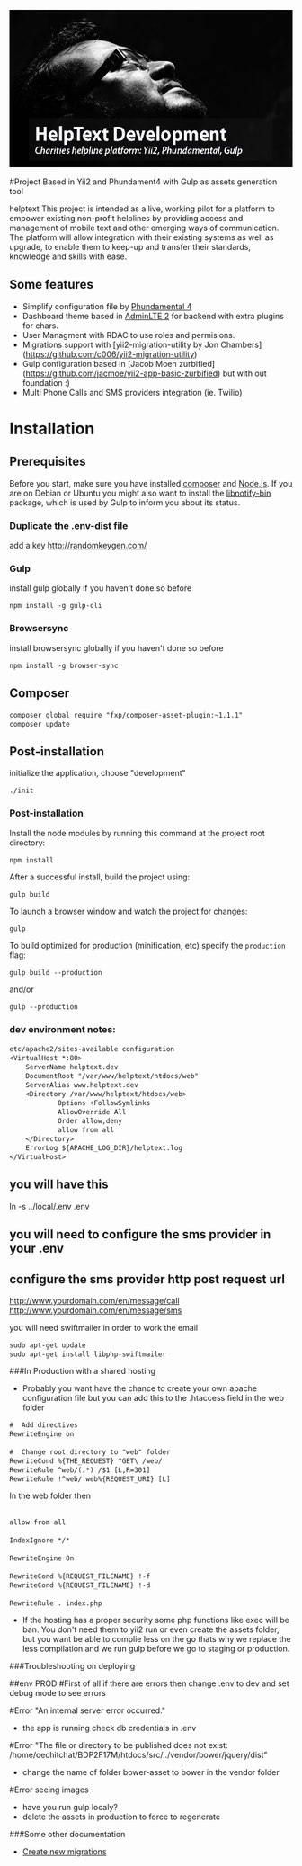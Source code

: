 ![Yii2, Phundament, helptext, Less and Gulp ](hero.png)

#Project Based in Yii2 and Phundament4 with Gulp as assets generation tool

helptext
This project is intended as a live, working pilot for a platform to empower existing non-profit helplines by providing access and management of mobile text and other emerging ways of communication. The platform will allow integration with their existing systems as well as upgrade, to enable them to keep-up and transfer their standards, knowledge and skills with ease.



## Some features
- Simplify configuration file by [Phundamental 4](https://github.com/phundament/app)
- Dashboard theme based in [AdminLTE 2](http://almsaeedstudio.com/AdminLTE) for backend with extra plugins for chars.
- User Managment with RDAC to use roles and permisions.
- Migrations support with [yii2-migration-utility by Jon Chambers] (https://github.com/c006/yii2-migration-utility)
- Gulp configuration based in [Jacob Moen zurbified] (https://github.com/jacmoe/yii2-app-basic-zurbified) but with out foundation :)
- Multi Phone Calls and SMS providers integration (ie. Twilio)


# Installation
## Prerequisites
Before you start, make sure you have installed [composer](https://getcomposer.org/) and [Node.js](http://nodejs.org/).
If you are on Debian or Ubuntu you might also want to install the [libnotify-bin](https://packages.debian.org/jessie/libnotify-bin) package, which is used by Gulp to inform you about its status.

### Duplicate the .env-dist file
add a key http://randomkeygen.com/


### Gulp
install gulp globally if you haven't done so before

```
npm install -g gulp-cli
```
### Browsersync
install browsersync globally if you haven't done so before

```
npm install -g browser-sync
```
## Composer
```
composer global require "fxp/composer-asset-plugin:~1.1.1"
composer update
```

## Post-installation

initialize the application, choose "development"
```
./init
```

### Post-installation
Install the node modules by running this command at the project root directory:
```
npm install
```
After a successful install, build the project using:
```
gulp build
```

To launch a browser window and watch the project for changes:
~~~
gulp
~~~

To build optimized for production (minification, etc) specify the `production` flag:

~~~
gulp build --production
~~~
and/or
~~~
gulp --production
~~~


### dev environment notes:
```
etc/apache2/sites-available configuration
<VirtualHost *:80>
    ServerName helptext.dev
    DocumentRoot "/var/www/helptext/htdocs/web"
    ServerAlias www.helptext.dev
    <Directory /var/www/helptext/htdocs/web>
            Options +FollowSymlinks
            AllowOverride All
            Order allow,deny
            allow from all
    </Directory>
    ErrorLog ${APACHE_LOG_DIR}/helptext.log
</VirtualHost>
```

## you will have this
ln -s ../local/.env .env


## you will need to configure the sms provider in your .env


## configure the sms provider http post request url
http://www.yourdomain.com/en/message/call
http://www.yourdomain.com/en/message/sms


you will need swiftmailer in order to work the email
```
sudo apt-get update
sudo apt-get install libphp-swiftmailer
```

###In Production with a shared hosting
- Probably you want have the chance to create your own apache configuration file but you can add this to the .htaccess field in the web folder

```
#  Add directives
RewriteEngine on

#  Change root directory to "web" folder
RewriteCond %{THE_REQUEST} ^GET\ /web/
RewriteRule ^web/(.*) /$1 [L,R=301]
RewriteRule !^web/ web%{REQUEST_URI} [L]
```

In the web folder then

```

allow from all

IndexIgnore */*

RewriteEngine On

RewriteCond %{REQUEST_FILENAME} !-f
RewriteCond %{REQUEST_FILENAME} !-d

RewriteRule . index.php

```

- If the hosting has a proper security some php functions like exec will be ban.
You don't need them to yii2 run or even create the assets folder, but you want be able to complie less on the go thats why we replace the less compilation and we run gulp before we go to staging or production.

###Troubleshooting on deploying

##env PROD
#First of all if there are errors then change .env to dev and set debug mode to see errors

#Error "An internal server error occurred."
- the app is running check db credentials in .env

#Error "The file or directory to be published does not exist: /home/oechitchat/BDP2F17M/htdocs/src/../vendor/bower/jquery/dist"
- change the name of folder bower-asset to bower in the vendor folder

#Error seeing images
- have you run gulp localy?
- delete the assets in production to force to regenerate

###Some other documentation
- [Create new migrations](docs/migrations.md)
